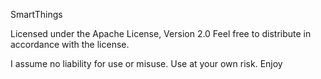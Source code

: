 SmartThings

Licensed under the Apache License, Version 2.0
Feel free to distribute in accordance with the license.

I assume no liability for use or misuse. Use at your own risk. 
Enjoy